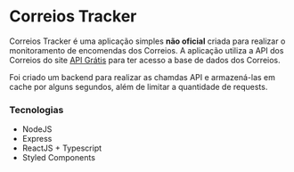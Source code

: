 # Correios Tracker

Correios Tracker é uma aplicação simples **não oficial** criada para realizar o monitoramento de encomendas dos Correios. A aplicação utiliza a API dos Correios do site [API Grátis](https://apigratis.com.br/documentacoes) para ter acesso a base de dados dos Correios.

Foi criado um backend para realizar as chamdas API e armazená-las em cache por alguns segundos, além de limitar a quantidade de requests.

### Tecnologias

- NodeJS
- Express
- ReactJS + Typescript
- Styled Components
